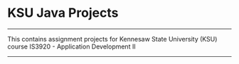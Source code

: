 # KSU Java Projects

---

This contains assignment projects for Kennesaw State University (KSU) course IS3920 - Application Development II

---
